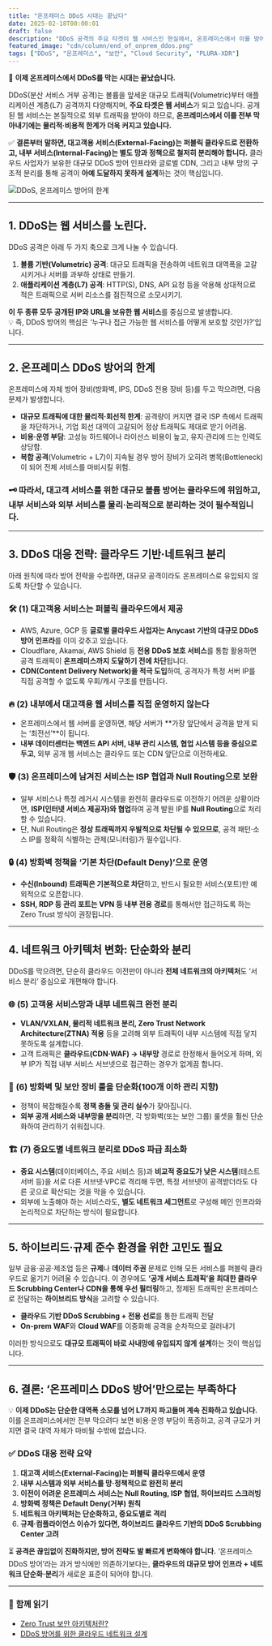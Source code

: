 ```yaml
---
title: "온프레미스 DDoS 시대는 끝났다"
date: 2025-02-18T00:00:01
draft: false
description: "DDoS 공격의 주요 타겟이 웹 서비스인 현실에서, 온프레미스에서 이를 방어하는 것은 비효율적입니다. 퍼블릭 클라우드 기반 방어와 네트워크 구조의 변화가 필요한 이유를 살펴봅니다."
featured_image: "cdn/column/end_of_onprem_ddos.png"
tags: ["DDoS", "온프레미스", "보안", "Cloud Security", "PLURA-XDR"]
---
```


🛑 **이제 온프레미스에서 DDoS를 막는 시대는 끝났습니다.**

DDoS(분산 서비스 거부 공격)는 볼륨을 앞세운 대규모 트래픽(Volumetric)부터 애플리케이션 계층(L7) 공격까지 다양해지며, **주요 타겟은 웹 서비스**가 되고 있습니다. 공개된 웹 서비스는 본질적으로 외부 트래픽을 받아야 하므로, **온프레미스에서 이를 전부 막아내기에는 물리적·비용적 한계가 더욱 커지고 있습니다.**

✅ **결론부터 말하면, 대고객용 서비스(External-Facing)는 퍼블릭 클라우드로 전환하고, 내부 서비스(Internal-Facing)는 별도 망과 정책으로 철저히 분리해야 합니다.** 클라우드 사업자가 보유한 대규모 DDoS 방어 인프라와 글로벌 CDN, 그리고 내부 망의 구조적 분리를 통해 공격이 **아예 도달하지 못하게 설계**하는 것이 핵심입니다.

![DDoS, 온프레미스 방어의 한계](https://blog.plura.io/cdn/column/end_of_onprem_ddos.png)

<!--more-->

---

## 1. **DDoS는 웹 서비스를 노린다.**

DDoS 공격은 아래 두 가지 축으로 크게 나눌 수 있습니다.

1. **볼륨 기반(Volumetric) 공격**: 대규모 트래픽을 전송하여 네트워크 대역폭을 고갈시키거나 서버를 과부하 상태로 만들기.
2. **애플리케이션 계층(L7) 공격**: HTTP(S), DNS, API 요청 등을 악용해 상대적으로 적은 트래픽으로 서버 리소스를 점진적으로 소모시키기.

**이 두 종류 모두 공개된 IP와 URL을 보유한 웹 서비스**를 중심으로 발생합니다.  
💡 즉, DDoS 방어의 핵심은 ‘누구나 접근 가능한 웹 서비스를 어떻게 보호할 것인가?’입니다.

---

## 2. **온프레미스 DDoS 방어의 한계**

온프레미스에 자체 방어 장비(방화벽, IPS, DDoS 전용 장비 등)를 두고 막으려면, 다음 문제가 발생합니다.

- **대규모 트래픽에 대한 물리적·회선적 한계**: 공격량이 커지면 결국 ISP 측에서 트래픽을 차단하거나, 기업 회선 대역이 고갈되어 정상 트래픽도 제대로 받기 어려움.
- **비용·운영 부담**: 고성능 하드웨어나 라이선스 비용이 높고, 유지·관리에 드는 인력도 상당함.
- **복합 공격**(Volumetric + L7)이 지속될 경우 방어 장비가 오히려 병목(Bottleneck)이 되어 전체 서비스를 마비시킬 위험.

### 🗝 **따라서, 대고객 서비스를 위한 대규모 볼륨 방어는 클라우드에 위임**하고, **내부 서비스와 외부 서비스를 물리·논리적으로 분리**하는 것이 필수적입니다.

---

## 3. **DDoS 대응 전략: 클라우드 기반·네트워크 분리**

아래 원칙에 따라 방어 전략을 수립하면, 대규모 공격이라도 온프레미스로 유입되지 않도록 차단할 수 있습니다.

### 🛠 **(1) 대고객용 서비스는 퍼블릭 클라우드에서 제공**

- AWS, Azure, GCP 등 **글로벌 클라우드 사업자는 Anycast 기반의 대규모 DDoS 방어 인프라**를 이미 갖추고 있습니다.
- Cloudflare, Akamai, AWS Shield 등 **전용 DDoS 보호 서비스**를 통합 활용하면 공격 트래픽이 **온프레미스까지 도달하기 전에 차단**됩니다.
- **CDN(Content Delivery Network)을 적극 도입**하여, 공격자가 특정 서버 IP를 직접 공격할 수 없도록 우회/캐시 구조를 만듭니다.

### 🔥 **(2) 내부에서 대고객용 웹 서비스를 직접 운영하지 않는다**

- 온프레미스에서 웹 서버를 운영하면, 해당 서버가 **가장 앞단에서 공격을 받게 되는 ‘최전선’**이 됩니다.
- **내부 데이터센터는 백엔드 API 서버, 내부 관리 시스템, 협업 시스템 등을 중심으로 두고**, 외부 공개 웹 서비스는 클라우드 또는 CDN 앞단으로 이전하세요.

### 🛡 **(3) 온프레미스에 남겨진 서비스는 ISP 협업과 Null Routing으로 보완**

- 일부 서비스나 특정 레거시 시스템을 완전히 클라우드로 이전하기 어려운 상황이라면, **ISP(인터넷 서비스 제공자)와 협업**하여 공격 발원 IP를 **Null Routing**으로 처리할 수 있습니다.
- 단, Null Routing은 **정상 트래픽까지 우발적으로 차단될 수 있으므로**, 공격 패턴·소스 IP를 정확히 식별하는 관제(모니터링)가 필수입니다.

### 🔒 **(4) 방화벽 정책을 ‘기본 차단(Default Deny)’으로 운영**

- **수신(Inbound) 트래픽은 기본적으로 차단**하고, 반드시 필요한 서비스(포트)만 예외적으로 오픈합니다.
- **SSH, RDP 등 관리 포트는 VPN 등 내부 전용 경로**를 통해서만 접근하도록 하는 Zero Trust 방식이 권장됩니다.

---

## 4. **네트워크 아키텍처 변화: 단순화와 분리**

DDoS를 막으려면, 단순히 클라우드 이전만이 아니라 **전체 네트워크의 아키텍처**도 ‘서비스 분리’ 중심으로 개편해야 합니다.

### 🌐 **(5) 고객용 서비스망과 내부 네트워크 완전 분리**

- **VLAN/VXLAN, 물리적 네트워크 분리, Zero Trust Network Architecture(ZTNA) 적용** 등을 고려해 외부 트래픽이 내부 시스템에 직접 닿지 못하도록 설계합니다.
- 고객 트래픽은 **클라우드(CDN·WAF) → 내부망** 경로로 한정해서 들어오게 하며, 외부 IP가 직접 내부 서비스 서브넷으로 접근하는 경우가 없게끔 합니다.

### 📌 **(6) 방화벽 및 보안 장비 룰을 단순화(100개 이하 관리 지향)**

- 정책이 복잡해질수록 **정책 충돌 및 관리 실수**가 잦아집니다.
- **외부 공개 서비스와 내부망을 분리**하면, 각 방화벽(또는 보안 그룹) 룰셋을 훨씬 단순화하여 관리하기 쉬워집니다.

### 🏗 **(7) 중요도별 네트워크 분리로 DDoS 파급 최소화**

- **중요 시스템**(데이터베이스, 주요 서비스 등)과 **비교적 중요도가 낮은 시스템**(테스트 서버 등)을 서로 다른 서브넷·VPC로 격리해 두면, 특정 서브넷이 공격받더라도 다른 곳으로 확산되는 것을 막을 수 있습니다.
- 외부에 노출해야 하는 서비스라도, **별도 네트워크 세그먼트**로 구성해 메인 인프라와 논리적으로 차단하는 방식이 필요합니다.

---

## 5. **하이브리드·규제 준수 환경을 위한 고민도 필요**

일부 금융·공공·제조업 등은 **규제**나 **데이터 주권** 문제로 인해 모든 서비스를 퍼블릭 클라우드로 옮기기 어려울 수 있습니다. 이 경우에도 **‘공개 서비스 트래픽’을 최대한 클라우드 Scrubbing Center나 CDN을 통해 우선 필터링**하고, 정제된 트래픽만 온프레미스로 전달하는 **하이브리드 방식**을 고려할 수 있습니다.

- **클라우드 기반 DDoS Scrubbing + 전용 선로**를 통한 트래픽 전달
- **On-prem WAF**와 **Cloud WAF**를 이중화해 공격을 순차적으로 걸러내기

이러한 방식으로도 **대규모 트래픽이 바로 사내망에 유입되지 않게 설계**하는 것이 핵심입니다.

---

## 6. **결론: ‘온프레미스 DDoS 방어’만으로는 부족하다**

💡 **이제 DDoS는 단순한 대역폭 소모를 넘어 L7까지 파고들며 계속 진화하고 있습니다.** 이를 온프레미스에서만 전부 막으려다 보면 비용·운영 부담이 폭증하고, 공격 규모가 커지면 결국 대역 자체가 마비될 수밖에 없습니다.

### ✅ **DDoS 대응 전략 요약**

1. **대고객 서비스(External-Facing)는 퍼블릭 클라우드에서 운영**  
2. **내부 시스템과 외부 서비스를 망·정책적으로 완전히 분리**  
3. **이전이 어려운 온프레미스 서비스는 Null Routing, ISP 협업, 하이브리드 스크러빙**  
4. **방화벽 정책은 Default Deny(거부) 원칙**  
5. **네트워크 아키텍처는 단순화하고, 중요도별로 격리**  
6. **규제·컴플라이언스 이슈가 있다면, 하이브리드 클라우드 기반의 DDoS Scrubbing Center 고려**

⏳ **공격은 끊임없이 진화하지만, 방어 전략도 발 빠르게 변화해야 합니다.** ‘온프레미스 DDoS 방어’라는 과거 방식에만 의존하기보다는, **클라우드의 대규모 방어 인프라 + 네트워크 단순화·분리**가 새로운 표준이 되어야 합니다.

---

### 📖 **함께 읽기**
- [Zero Trust 보안 아키텍처란?](https://blog.plura.io/ko/column/zero-trust-architecture/)
- [DDoS 방어를 위한 클라우드 네트워크 설계](https://blog.plura.io/ko/column/cloud-network-design-for-ddos-protection/)

